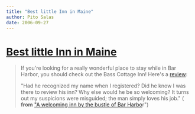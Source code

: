 ```yaml
---
title: "Best little Inn in Maine"
author: Pito Salas
date: 2006-09-27
---
```

# [Best little Inn in Maine](None)



>
> If you're looking for a really wonderful place to stay while in Bar Harbor,
> you should check out the Bass Cottage Inn! Here's a
> [review](<http://www.explorenewengland.com/travel?article=maine/articles/2006/09/24/a_welcoming_inn_by_the_bustle_of_bar_harbor/>):
>
> "Had he recognized my name when I registered? Did he know I was there to
> review his inn? Why else would he be so welcoming? It turns out my
> suspicions were misguided; the man simply loves his job." ( **from** ["A
> welcoming inn by the bustle of Bar
> Harbo](<http://www.explorenewengland.com/travel?article=maine/articles/2006/09/24/a_welcoming_inn_by_the_bustle_of_bar_harbor/>)r")


